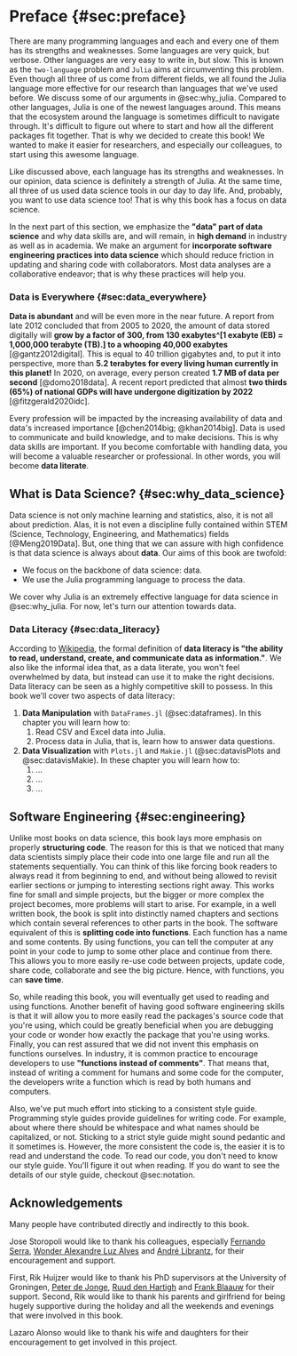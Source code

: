 # Preface {#sec:preface}

There are many programming languages and each and every one of them has its strengths and weaknesses.
Some languages are very quick, but verbose.
Other languages are very easy to write in, but slow. This is known as the `two-language` problem and `Julia` aims at circumventing this problem. 
Even though all three of us come from different fields, we all found the Julia language more effective for our research than languages that we've used before.
We discuss some of our arguments in @sec:why_julia.
Compared to other languages, Julia is one of the newest languages around.
This means that the ecosystem around the language is sometimes difficult to navigate through.
It's difficult to figure out where to start and how all the different packages fit together.
That is why we decided to create this book!
We wanted to make it easier for researchers, and especially our colleagues, to start using this awesome language.

Like discussed above, each language has its strengths and weaknesses.
In our opinion, data science is definitely a strength of Julia.
At the same time, all three of us used data science tools in our day to day life.
And, probably, you want to use data science too!
That is why this book has a focus on data science.

In the next part of this section, we emphasize the **"data" part of data science** and why data skills are, and will remain, in **high demand** in industry as well as in academia.
We make an argument for **incorporate software engineering practices into data science** which should reduce friction in updating and sharing code with collaborators.
Most data analyses are a collaborative endeavor; that is why these practices will help you.

### Data is Everywhere {#sec:data_everywhere}

**Data is abundant** and will be even more in the near future.
A report from late 2012 concluded that from 2005 to 2020, the amount of data stored digitally will **grow by a factor of 300, from 130 exabytes^[1 exabyte (EB) = 1,000,000 terabyte (TB).] to a whooping 40,000 exabytes** [@gantz2012digital].
This is equal to 40 trillion gigabytes and, to put it into perspective, more than **5.2 terabytes for every living human currently in this planet!**
In 2020, on average, every person created **1.7 MB of data per second** [@domo2018data].
A recent report predicted that almost **two thirds (65%) of national GDPs will have undergone digitization by 2022** [@fitzgerald2020idc].

Every profession will be impacted by the increasing availability of data and data's increased importance [@chen2014big; @khan2014big].
Data is used to communicate and build knowledge, and to make decisions.
This is why data skills are important.
If you become comfortable with handling data, you will become a valuable researcher or professional.
In other words, you will become **data literate**.

## What is Data Science? {#sec:why_data_science}

Data science is not only machine learning and statistics, also, it is not all about prediction.
Alas, it is not even a discipline fully contained within STEM (Science, Technology, Engineering, and Mathematics) fields [@Meng2019Data].
But, one thing that we can assure with high confidence is that data science is always about **data**.
Our aims of this book are twofold:

* We focus on the backbone of data science: data.
* We use the Julia programming language to process the data.

We cover why Julia is an extremely effective language for data science in @sec:why_julia.
For now, let's turn our attention towards data.

### Data Literacy {#sec:data_literacy}

According to [Wikipedia](https://en.wikipedia.org/wiki/Data_literacy), the formal definition of **data literacy is "the ability to read, understand, create, and communicate data as information."**.
We also like the informal idea that, as a data literate, you won't feel overwhelmed by data, but instead can use it to make the right decisions.
Data literacy can be seen as a highly competitive skill to possess.
In this book we'll cover two aspects of data literacy:

1. **Data Manipulation** with `DataFrames.jl` (@sec:dataframes).
In this chapter you will learn how to:
    1. Read CSV and Excel data into Julia.
    2. Process data in Julia, that is, learn how to answer data questions.
1. **Data Visualization** with `Plots.jl` and `Makie.jl` (@sec:datavisPlots and @sec:datavisMakie).
In these chapter you will learn how to:
    1. ...
    2. ...
    3. ...

## Software Engineering {#sec:engineering}

Unlike most books on data science, this book lays more emphasis on properly **structuring code**.
The reason for this is that we noticed that many data scientists simply place their code into one large file and run all the statements sequentially.
You can think of this like forcing book readers to always read it from beginning to end, and without being allowed to revisit earlier sections or jumping to interesting sections right away.
This works fine for small and simple projects, but the bigger or more complex the project becomes, more problems will start to arise.
For example, in a well written book, the book is split into distinctly named chapters and sections which contain several references to other parts in the book.
The software equivalent of this is **splitting code into functions**.
Each function has a name and some contents.
By using functions, you can tell the computer at any point in your code to jump to some other place and continue from there.
This allows you to more easily re-use code between projects, update code, share code, collaborate and see the big picture.
Hence, with functions, you can **save time**.

So, while reading this book, you will eventually get used to reading and using functions.
Another benefit of having good software engineering skills is that it will allow you to more easily read the packages's source code that you're using, which could be greatly beneficial when you are debugging your code or wonder how exactly the package that you're using works.
Finally, you can rest assured that we did not invent this emphasis on functions ourselves.
In industry, it is common practice to encourage developers to use **"functions instead of comments"**.
That means that, instead of writing a comment for humans and some code for the computer, the developers write a function which is read by both humans and computers.

Also, we've put much effort into sticking to a consistent style guide.
Programming style guides provide guidelines for writing code.
For example, about where there should be whitespace and what names should be capitalized, or not.
Sticking to a strict style guide might sound pedantic and it sometimes is.
However, the more consistent the code is, the easier it is to read and understand the code.
To read our code, you don't need to know our style guide.
You'll figure it out when reading.
If you do want to see the details of our style guide, checkout @sec:notation.

## Acknowledgements

Many people have contributed directly and indirectly to this book.

Jose Storopoli would like to thank his colleagues, especially [Fernando Serra](https://orcid.org/0000-0002-8178-7313), [Wonder Alexandre Luz Alves](https://orcid.org/0000-0003-0430-950X) and [André Librantz](https://orcid.org/0000-0001-8599-9009), for their encouragement and support.

First, Rik Huijzer would like to thank his PhD supervisors at the University of Groningen, [Peter de Jonge](https://www.rug.nl/staff/peter.de.jonge/), [Ruud den Hartigh](https://www.rug.nl/staff/j.r.den.hartigh/) and [Frank Blaauw](https://frankblaauw.nl/) for their support.
Second, Rik would like to thank his parents and girlfriend for being hugely supportive during the holiday and all the weekends and evenings that were involved in this book.

Lazaro Alonso would like to thank his wife and daughters for their encouragement to get involved in this project.
